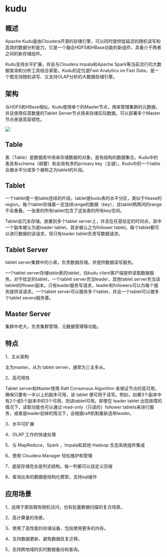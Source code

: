 # **kudu**
## **概述**
Apache Kudu是由Cloudera开源的存储引擎，可以同时提供低延迟的随机读写和高效的数据分析能力。它是一个融合HDFS和HBase功能的新组件，具备介于两者之间的新存储组件。

Kudu支持水平扩展，并且与Cloudera Impala和Apache Spark等当前流行的大数据查询和分析工具结合紧密。Kudu的定位是Fast Analytics on Fast Data，是一个既支持随机读写、又支持OLAP分析的大数据存储引擎。
## **架构**
与HDFS和HBase相似，Kudu使用单个的Master节点，用来管理集群的元数据，并且使用任意数量的Tablet Server节点用来存储实际数据。可以部署多个Master节点来提高容错性。

![](/images/lieshi/Aspose.Words.5014b4e0-af97-4ac4-b26a-729180fc467a.003.png)
## **Table**
表（Table）是数据库中用来存储数据的对象，是有结构的数据集合。Kudu中的表具有schema（纲要）和全局有序的primary key（主键）。Kudu中的一个table会被水平分成多个被称之为tablet的片段。
## **Tablet**
一个tablet是一张table连续的片段，tablet是kudu表的水平分区，类似于hbase的region。每个tablet存储着一定连续range的数据（key），且tablet两两间的range不会重叠。一张表的所有tablet包含了这张表的所有key空间。

Tablet会冗余存储。放置到多个tablet server上，并且在任意给定的时间点，其中一个副本被认为是leader tablet，其余被认之为follower tablet。每个tablet都可以进行数据的读请求，但只有leader tablet负责写数据请求。
## **Tablet Server**
tablet server集群中的小弟，负责数据存储，并提供数据读写服务。

一个tablet server存储table表的tablet，向kudu client客户端提供读取数据服务。对于给定的tablet，一个tablet server充当leader，其他tablet server充当该tablet的fllower副本。只有leader服务写请求，leader和followers可以为每个服务提供读请求。一个tablet server可以服务多个tablet，并且一个tablet可以被多个tablet severs服务着。
## **Master Server**
集群中老大，负责集群管理、元数据管理等功能。
## **特点**
1、主从架构 

主为master，从为 tablet server，通常为三主多从。 

2、高可用性 

Tablet server和Master使用 Raft Consensus Algorithm 来保证节点的高可用，确保只要有一半以上的副本可用，该 tablet 便可用于读写。例如，如果3个副本中有2个或5个副本中的3个可用，则该tablet可用。即使在 leader tablet 出现故障的情况下，读取功能也可以通过 read-only（只读的）follower tablets来进行服务，或者是leader宕掉的情况下，会根据raft机制重新选举leader。

3、水平可扩展

4、OLAP 工作的快速处理

5、与 MapReduce，Spark ，Impala和其他 Hadoop 生态系统组件集成

6、使用 Cloudera Manager 轻松维护和管理

7、底层存储完全是列式结构，每一列都可以自定义压缩

8、查询出来的数据是结构化模型，支持sql操作
## **应用场景**
1、适用于那些既有随机访问，也有批量数据扫描的复合场景。

2、高计算量的场景。

3、使用了高性能的存储设备，包括使用更多的内存。

4、支持数据更新，避免数据反复迁移。

5、支持跨地域的实时数据备份和查询。